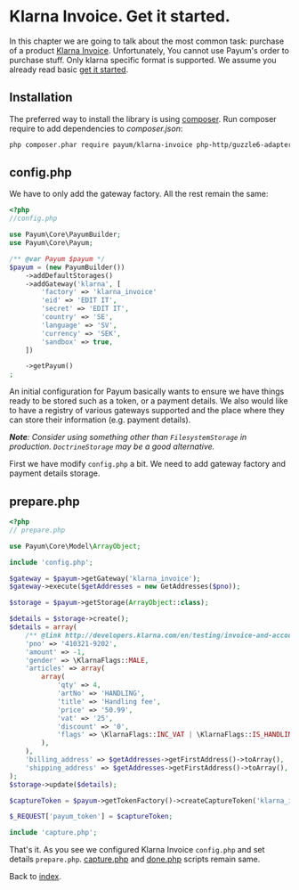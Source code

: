 # Klarna Invoice. Get it started.

In this chapter we are going to talk about the most common task: purchase of a product [Klarna Invoice](https://developers.klarna.com/en/invoice-and-part-payment/prepare-your-checkout-for-klarna).
Unfortunately, You cannot use Payum's order to purchase stuff. Only klarna specific format is supported.
We assume you already read basic [get it started](../../get-it-started.md).

## Installation

The preferred way to install the library is using [composer](http://getcomposer.org/).
Run composer require to add dependencies to _composer.json_:

```bash
php composer.phar require payum/klarna-invoice php-http/guzzle6-adapter
```

## config.php

We have to only add the gateway factory. All the rest remain the same:

```php
<?php
//config.php

use Payum\Core\PayumBuilder;
use Payum\Core\Payum;

/** @var Payum $payum */
$payum = (new PayumBuilder())
    ->addDefaultStorages()
    ->addGateway('klarna', [
        'factory' => 'klarna_invoice'
        'eid' => 'EDIT IT',
        'secret' => 'EDIT IT',
        'country' => 'SE',
        'language' => 'SV',
        'currency' => 'SEK',
        'sandbox' => true,
    ])

    ->getPayum()
;
```

An initial configuration for Payum basically wants to ensure we have things ready to be stored such as
a token, or a payment details. We also would like to have a registry of various gateways supported and the place where they can store their information (e.g. payment details).

_**Note**: Consider using something other than `FilesystemStorage` in production. `DoctrineStorage` may be a good alternative._

First we have modify `config.php` a bit.
We need to add gateway factory and payment details storage.

## prepare.php

```php
<?php
// prepare.php

use Payum\Core\Model\ArrayObject;

include 'config.php';

$gateway = $payum->getGateway('klarna_invoice');
$gateway->execute($getAddresses = new GetAddresses($pno));

$storage = $payum->getStorage(ArrayObject::class);

$details = $storage->create();
$details = array(
    /** @link http://developers.klarna.com/en/testing/invoice-and-account */
    'pno' => '410321-9202',
    'amount' => -1,
    'gender' => \KlarnaFlags::MALE,
    'articles' => array(
        array(
            'qty' => 4,
            'artNo' => 'HANDLING',
            'title' => 'Handling fee',
            'price' => '50.99',
            'vat' => '25',
            'discount' => '0',
            'flags' => \KlarnaFlags::INC_VAT | \KlarnaFlags::IS_HANDLING
        ),
    ),
    'billing_address' => $getAddresses->getFirstAddress()->toArray(),
    'shipping_address' => $getAddresses->getFirstAddress()->toArray(),
);
$storage->update($details);

$captureToken = $payum->getTokenFactory()->createCaptureToken('klarna_invoice', $details, 'done.php');

$_REQUEST['payum_token'] = $captureToken;

include 'capture.php';
```

That's it. As you see we configured Klarna Invoice `config.php` and set details `prepare.php`.
[capture.php](../../examples/capture-script.md) and [done.php](../../examples/done-script.md) scripts remain same.

Back to [index](../index.md).
